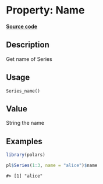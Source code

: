 
# Property: Name

[**Source code**](https://github.com/pola-rs/r-polars/tree/4c60e4ba5981c539b9639261157303d78f545b69/R/series__series.R#L502)

## Description

Get name of Series

## Usage

<pre><code class='language-R'>Series_name()
</code></pre>

## Value

String the name

## Examples

``` r
library(polars)

pl$Series(1:3, name = "alice")$name
```

    #> [1] "alice"

